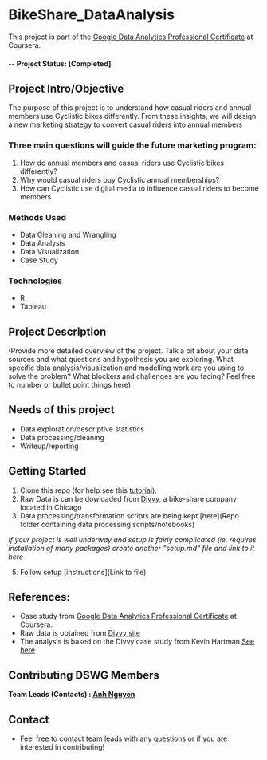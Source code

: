 # BikeShare_DataAnalysis
This project is part of the [Google Data Analytics Professional Certificate](https://www.coursera.org/learn/google-data-analytics-capstone?specialization=google-data-analytics) at Coursera. 

#### -- Project Status: [Completed]

## Project Intro/Objective
The purpose of this project is to understand how casual riders and annual members use Cyclistic bikes differently. From these insights, we will design a new marketing strategy to convert casual riders into annual members


### Three main questions will guide the future marketing program:
1. How do annual members and casual riders use Cyclistic bikes differently?
2. Why would casual riders buy Cyclistic annual memberships?
3. How can Cyclistic use digital media to influence casual riders to become members

### Methods Used
* Data Cleaning and Wrangling
* Data Analysis
* Data Visualization
* Case Study


### Technologies
* R 
* Tableau

## Project Description
(Provide more detailed overview of the project.  Talk a bit about your data sources and what questions and hypothesis you are exploring. What specific data analysis/visualization and modelling work are you using to solve the problem? What blockers and challenges are you facing?  Feel free to number or bullet point things here)

## Needs of this project

- Data exploration/descriptive statistics
- Data processing/cleaning
- Writeup/reporting

## Getting Started

1. Clone this repo (for help see this [tutorial](https://help.github.com/articles/cloning-a-repository/)).
2. Raw Data is can be dowloaded from [Divvy](https://ride.divvybikes.com/system-data), a bike-share company located in Chicago 
3. Data processing/transformation scripts are being kept [here](Repo folder containing data processing scripts/notebooks)


*If your project is well underway and setup is fairly complicated (ie. requires installation of many packages) create another "setup.md" file and link to it here*  

5. Follow setup [instructions](Link to file)

## References:
* Case study from [Google Data Analytics Professional Certificate](https://www.coursera.org/learn/google-data-analytics-capstone?specialization=google-data-analytics) at Coursera. 
* Raw data is obtained from [Divvy site](https://ride.divvybikes.com/system-data)
* The analysis is based on the Divvy case study from Kevin Hartman [See here](https://docs.google.com/document/d/1TTj5KNKf4BWvEORGm10oNbpwTRk1hamsWJGj6qRWpuI/edit)


## Contributing DSWG Members

**Team Leads (Contacts) : [Anh Nguyen ](https://github.com/avtnguyen)**

## Contact
* Feel free to contact team leads with any questions or if you are interested in contributing!
